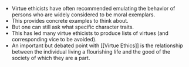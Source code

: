 - Virtue ethicists have often recommended emulating the behavior of persons who are widely considered to be moral exemplars.
- This provides concrete examples to think about.
- But one can still ask what specific character traits.
- This has led many virtue ethicists to produce lists of virtues (and corresponding vice to be avoided).
- An important but debated point with [[Virtue Ethics]] is the relationship between the individual living a flourishing life and the good of the society of which they are a part.